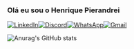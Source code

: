 ### Olá eu sou o Henrique Pierandrei 
[![LinkedIn](https://img.shields.io/badge/LinkedIn-0077B5?style=for-the-badge&logo=linkedin&logoColor=white)](https://www.linkedin.com/in/henrique-pierandrei-2b8bb9297/)[![Discord](https://img.shields.io/badge/Discord-7289DA?style=for-the-badge&logo=discord&logoColor=white)](https://discord.com/channels/@rique-pieran/)[![WhatsApp](https://img.shields.io/badge/WhatsApp-25D366?style=for-the-badge&logo=whatsapp&logoColor=white)](https://wa.me/+5532998596687)[![Gmail](https://img.shields.io/badge/Gmail-333333?style=for-the-badge&logo=gmail&logoColor=red)](mailto:henriquepierandrei1@gmail.com)

![Anurag's GitHub stats](https://github-readme-stats.vercel.app/api?username=henriquepierandrei1&show_icons=true&theme=radical)
